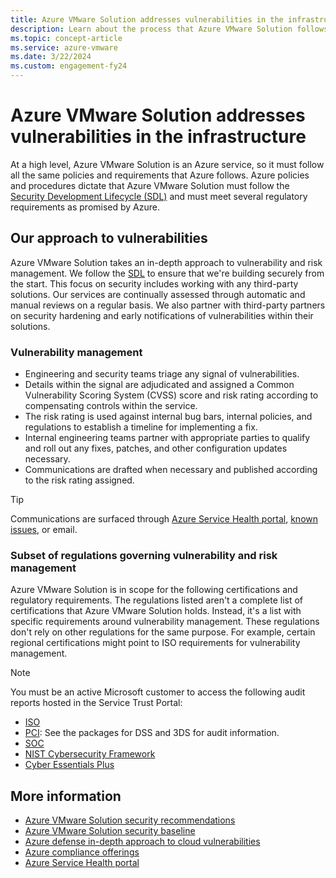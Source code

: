 ```yaml
---
title: Azure VMware Solution addresses vulnerabilities in the infrastructure
description: Learn about the process that Azure VMware Solution follows to address security vulnerabilities.
ms.topic: concept-article
ms.service: azure-vmware
ms.date: 3/22/2024
ms.custom: engagement-fy24
---
```


# Azure VMware Solution addresses vulnerabilities in the infrastructure

At a high level, Azure VMware Solution is an Azure service, so it must follow all the same policies and requirements that Azure follows. Azure policies and procedures dictate that Azure VMware Solution must follow the [Security Development Lifecycle (SDL)](https://www.microsoft.com/securityengineering/sdl) and must meet several regulatory requirements as promised by Azure.

## Our approach to vulnerabilities

Azure VMware Solution takes an in-depth approach to vulnerability and risk management. We follow the [SDL](https://www.microsoft.com/securityengineering/sdl) to ensure that we're building securely from the start. This focus on security includes working with any third-party solutions. Our services are continually assessed through automatic and manual reviews on a regular basis. We also partner with third-party partners on security hardening and early notifications of vulnerabilities within their solutions.

### Vulnerability management

- Engineering and security teams triage any signal of vulnerabilities.
- Details within the signal are adjudicated and assigned a Common Vulnerability Scoring System (CVSS) score and risk rating according to compensating controls within the service.
- The risk rating is used against internal bug bars, internal policies, and regulations to establish a timeline for implementing a fix.
- Internal engineering teams partner with appropriate parties to qualify and roll out any fixes, patches, and other configuration updates necessary.
- Communications are drafted when necessary and published according to the risk rating assigned.

> [!TIP]
> Communications are surfaced through [Azure Service Health portal](/azure/service-health/service-health-portal-update), [known issues](/azure/azure-vmware/azure-vmware-solution-known-issues), or email.

### Subset of regulations governing vulnerability and risk management

Azure VMware Solution is in scope for the following certifications and regulatory requirements. The regulations listed aren't a complete list of certifications that Azure VMware Solution holds. Instead, it's a list with specific requirements around vulnerability management. These regulations don't rely on other regulations for the same purpose. For example, certain regional certifications might point to ISO requirements for vulnerability management.

> [!NOTE]
> You must be an active Microsoft customer to access the following audit reports hosted in the Service Trust Portal:

- [ISO](https://servicetrust.microsoft.com/DocumentPage/38a05a38-6181-432e-a5ec-aa86008c56c9)
- [PCI](https://servicetrust.microsoft.com/viewpage/PCI): See the packages for DSS and 3DS for audit information.
- [SOC](https://servicetrust.microsoft.com/DocumentPage/f9858c69-b9c4-4097-9d09-1b95d3f994eb)
- [NIST Cybersecurity Framework](https://servicetrust.microsoft.com/DocumentPage/bc0f7af3-5be8-427b-ac37-b84b86b6cc6b)
- [Cyber Essentials Plus](https://servicetrust.microsoft.com/DocumentPage/d2758787-1e65-4894-891d-c11194721102)

## More information

- [Azure VMware Solution security recommendations](/azure/azure-vmware/concepts-security-recommendations)
- [Azure VMware Solution security baseline](/security/benchmark/azure/baselines/azure-vmware-solution-security-baseline?toc=%2Fazure%2Fazure-vmware%2Ftoc.json)
- [Azure defense in-depth approach to cloud vulnerabilities](https://azure.microsoft.com/blog/microsoft-azures-defense-in-depth-approach-to-cloud-vulnerabilities/)
- [Azure compliance offerings](/azure/compliance/)
- [Azure Service Health portal](/azure/service-health/service-health-portal-update)
